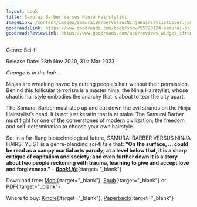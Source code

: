 ```yaml
---
layout: book
title: Samurai Barber Versus Ninja Hairstylist
ImageLink: /content/images/SamuraiBarberVersusNinjaHairstylistCover.jpg
goodreadsLink: https://www.goodreads.com/book/show/55723124-samurai-barber-versus-ninja-hairstylist
goodreadsReviewLink: https://www.goodreads.com/api/reviews_widget_iframe?did=DEVELOPER_ID&format=html&header_text=Goodreads+reviews+for+Samurai+Barber+Versus+Ninja+Hairstylist&isbn=B08L97RZ91&links=660&min_rating=&num_reviews=&review_back=ffffff&stars=000000&stylesheet=&text=444
---
```

Genre: Sci-fi

Release Date: 28th Nov 2020, 31st Mar 2023

*Change is in the hair*.

Ninjas are wreaking havoc by cutting people’s hair without their permission. Behind this follicular terrorism is a master ninja, the Ninja Hairstylist, whose chaotic hairstyle embodies the anarchy that is about to tear the city apart.

The Samurai Barber must step up and cut down the evil strands on the Ninja Hairstylist’s head. It is not just keratin that is at stake. The Samurai Barber must fight for one of the cornerstones of modern civilization; the freedom and self-determination to choose your own hairstyle.

Set in a far-flung biotechnological future, SAMURAI BARBER VERSUS NINJA HAIRSTYLIST is a genre-blending sci-fi tale that: **"On the surface, ... could be read as a campy martial arts parody; at a level below that, it is a sharp critique of capitalism and society; and even further down it is a story about two people reckoning with trauma, learning to give and accept love and forgiveness."** - [***BookLife***](https://booklife.com/project/samurai-barber-versus-ninja-hairstylist-51743){:target="_blank"}

<div style="clear: left"></div>

Download free: [Mobi](content/books/SamuraiBarberVersusNinjaHairstylist-ZedDee.mobi){:target="_blank"}, [Epub](content/books/SamuraiBarberVersusNinjaHairstylist-ZedDee.epub){:target="_blank"} or [PDF](content/books/SamuraiBarberVersusNinjaHairstylist-ZedDee.pdf){:target="_blank"}

Where to buy: [Kindle](https://www.amazon.com/Samurai-Barber-Versus-Ninja-Hairstylist-ebook/dp/B0C12N7ZNT/){:target="_blank"}, [Paperback](https://www.amazon.com/Samurai-Barber-Versus-Ninja-Hairstylist/dp/9811866406){:target="_blank"}


 
